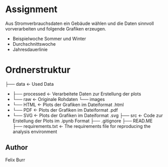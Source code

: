 # Assignment 
Aus Stromverbrauchsdaten ein Gebäude wählen und die Daten sinnvoll vorverarbeiten und folgende Grafiken erzeugen.
- Beispielwoche Sommer und Winter
- Durchschnittswoche
- Jahresdauerlinie

# Ordnerstruktur
├── data                <-  Used Data
- ├── processed       <-  Verarbeitete Daten zur Erstellung der plots
- └── raw             <-  Originale Rohdaten
└── images
- └── HTML            <-  Plots der Grafiken im Dateiformat .html
- └── PDF             <-  Plots der Grafiken im Dateiformat .pdf
- └── SVG             <-  Plots der Grafiken im Dateiformat .svg
├── src                 <-  Code zur Erstellung der Plots im .ipynb Format 
├── .gitignore
├── READ.ME    
├── requirements.txt    <- The requirements file for reproducing the analysis environment

## Author 
Felix Burr